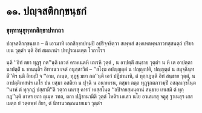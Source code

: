 <h1>๑๑. ปญฺจสติกกฺขนฺธกํ</h1>
<h3>ขุทฺทานุขุทฺทกสิกฺขาปทกถา</h3>
<p> ปญฺจสติกกฺขนฺธเก   – ติ เอวมาทิ เอกสิกฺขาปทมฺปิ อปริจฺจชิตฺวา สเพฺพสํ สงฺคเหตพฺพภาวทสฺสนตฺถํ ปริยาเยน วุตฺตํฯ นฺติ อิทํ สมณานํฯ ปทปูรณมเตฺต โวกาโรฯ</p>


<p> นฺติ ‘‘อิทํ ตยา ทุฎฺฐุ กต’’นฺติ เกวลํ ครหเนฺตหิ เถเรหิ วุตฺตํ , น อาปตฺติํ สนฺธาย วุตฺตํฯ น หิ เต อาปตฺตานาปตฺติํ น ชานนฺติฯ อิทาเนว เจตํ อนุสฺสาวิตํ – ‘‘สโงฺฆ อปญฺญตฺตํ น ปญฺญเปติ, ปญฺญตฺตํ น สมุจฺฉินฺทตี’’ติฯ นฺติ อิทมฺปิ จ ‘‘อาม, ภเนฺต, ทุฎฺฐุ มยา กต’’นฺติ เอวํ ปฎิชานาหิ, ตํ ทุกฺกฎนฺติ อิทํ สนฺธาย วุตฺตํ, น อาปตฺติเทสนํฯ เถโร ปน ยสฺมา อสติยา น ปุจฺฉิ น อนาทเรน, ตสฺมา ตตฺถ ทุฎฺฐุกตภาวมฺปิ อสลฺลเกฺขโนฺต ‘‘นาหํ ตํ ทุกฺกฎํ ปสฺสามี’’ติ วตฺวา เถเรสุ คารวํ ทเสฺสโนฺต ‘‘อปิจายสฺมนฺตานํ สนฺธาย เทเสมิ ตํ ทุกฺกฎ’’นฺติ อาหฯ ยถา ตุเมฺห วทถ, ตถา ปฎิชานามีติ วุตฺตํ โหติฯ เอเสว นโย อวเสเสสุ จตูสุ ฐาเนสุฯ เสสเมตฺถ ยํ วตฺตพฺพํ สิยา, ตํ นิทานวณฺณนายเมว วุตฺตํฯ</p>

</p>

</p>





